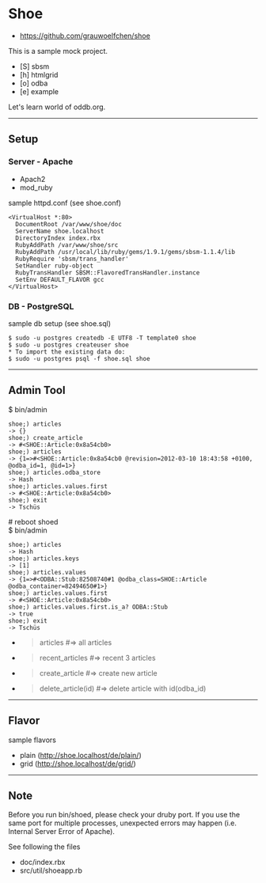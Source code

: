# Shoe

* https://github.com/grauwoelfchen/shoe

This is a sample mock project.

* [S] sbsm
* [h] htmlgrid
* [o] odba
* [e] example

Let's learn world of oddb.org.

-----

## Setup

### Server - Apache

* Apach2
* mod\_ruby

sample httpd.conf (see shoe.conf)

```
<VirtualHost *:80>
  DocumentRoot /var/www/shoe/doc
  ServerName shoe.localhost
  DirectoryIndex index.rbx
  RubyAddPath /var/www/shoe/src
  RubyAddPath /usr/local/lib/ruby/gems/1.9.1/gems/sbsm-1.1.4/lib
  RubyRequire 'sbsm/trans_handler'
  SetHandler ruby-object
  RubyTransHandler SBSM::FlavoredTransHandler.instance
  SetEnv DEFAULT_FLAVOR gcc 
</VirtualHost>
```

### DB - PostgreSQL

sample db setup (see shoe.sql)

```
$ sudo -u postgres createdb -E UTF8 -T template0 shoe
$ sudo -u postgres createuser shoe
* To import the existing data do:
$ sudo -u postgres psql -f shoe.sql shoe
```

-----

## Admin Tool

$ bin/admin

```
shoe;) articles
-> {}
shoe;) create_article
-> #<SHOE::Article:0x8a54cb0>
shoe;) articles
-> {1=>#<SHOE::Article:0x8a54cb0 @revision=2012-03-10 18:43:58 +0100, @odba_id=1, @id=1>} 
shoe;) articles.odba_store
-> Hash
shoe;) articles.values.first
-> #<SHOE::Article:0x8a54cb0>
shoe;) exit
-> Tschüs
```

\# reboot shoed  
$ bin/admin 

```
shoe;) articles
-> Hash
shoe;) articles.keys
-> [1]
shoe;) articles.values
-> {1=>#<ODBA::Stub:82508740#1 @odba_class=SHOE::Article @odba_container=82494650#1>}
shoe;) articles.values.first
-> #<SHOE::Article:0x8a54cb0>
shoe;) articles.values.first.is_a? ODBA::Stub
-> true
shoe;) exit
-> Tschüs
```

* > articles  #=> all articles
* > recent_articles #=> recent 3 articles
* > create_article #=> create new article
* > delete_article(id) #=> delete article with id(odba_id)


-----

## Flavor

sample flavors

* plain (http://shoe.localhost/de/plain/)
* grid (http://shoe.localhost/de/grid/)


-----

## Note

Before you run bin/shoed, please check your druby port. 
If you use the same port for multiple processes, unexpected errors may happen (i.e. Internal Server Error of Apache).

See following the files

* doc/index.rbx
* src/util/shoeapp.rb
